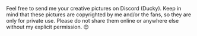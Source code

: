 Feel free to send me your creative pictures on Discord (Ducky). Keep in mind that these pictures are copyrighted by me and/or the fans, so they are only for private use. Please do not share them online or anywhere else without my explicit permission. 😊
